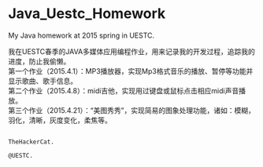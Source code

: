 # Java_Uestc_Homework
My Java homework at 2015 spring in UESTC.

我在UESTC春季的JAVA多媒体应用编程作业，用来记录我的开发过程，追踪我的进度，防止我偷懒。
<br>
第一个作业（2015.4.1）：MP3播放器，实现Mp3格式音乐的播放、暂停等功能并显示歌曲、歌手信息。
<br>
第二个作业（2015.4.8）：midi吉他，实现用过键盘或鼠标点击相应midi声音播放。
<br>
第三个作业（2015.4.21）：“美图秀秀”，实现简易的图象处理功能，诸如：模糊，羽化，清晰，灰度变化，柔焦等。
<br>




                                                                TheHackerCat.
                                                                    @UESTC.
